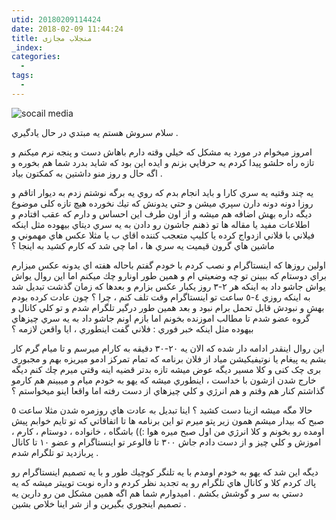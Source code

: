 ```yaml
---
utid: 20180209114424
date: 2018-02-09 11:44:24
title: منجلاب مجازی
_index:
categories:
  -
tags:
  -
---
```


![socail media](/fa/images/social.jpeg)



سلام سروش هستم يه مبتدي در حال يادگيري .


امروز ميخوام در مورد يه مشكل كه خيلي وقته دارم باهاش دست و پنجه نرم ميكنم و تازه راه حلشو پيدا كردم يه حرفايي بزنم و ايده اين بود كه شايد بدرد شما هم بخوره و اگه حال و روز منو داشتین به کمکتون بیاد .


يه چند وقتيه يه سري كارا و بايد انجام بدم كه روي يه برگه نوشتم زدم به ديوار اتاقم و روزا دونه دونه دارن سپري ميشن و حتي يدونش كه تيك نخورده هيچ تازه کلی موضوع دیگه داره بهش اضافه هم ميشه و از اون طرف اين احساس و دارم كه عقب افتادم و اطلاعات مفيد يا مقاله ها تو ذهنم جاشون رو دادن به يه سري ديتاي بيهوده مثل اينكه فيلاني با فلاني ازدواج كرده يا كليپ متعجب كننده اقاي ب يا مثلا عكس هاي مهموني و ماشين هاي گرون قيميت يه سري ها ، اما چي شد كه کارم کشید به اینجا ؟


اولين روزها كه اينستاگرام و نصب كردم با خودم گفتم  باحاله هفته اي يدونه عكس ميزارم براي دوستام كه ببينن تو چه وضعيتي ام و همين طور اونارو چك ميكنم اما اين روال يواش يواش جاشو داد به اينكه هر ٢-٣ روز یکبار عكس بزارم و بعدها كه زمان گذشت تبديل شد به اينكه روزي ٤-٥ ساعت تو اينستاگرام وقت تلف کنم ، چرا ؟ چون عادت كرده بودم بهش و نبودش قابل تحمل برام  نبود و بعد همين طور درگير تلگرام شدم و تو كلي كانال و گروه عضو شدم تا مطالب اموزنده بخونم اما بازم اونم
جاشو داد به يه سري چيزهاي بيهوده مثل اينكه خبر فوري :  فلاني گفت اينطوري ، ايا واقعن لازمه ؟


اين روال اينقدر ادامه دار شده كه الان يه ٢٠-٣٠ دقيقه به كارام ميرسم و تا ميام گرم كار بشم يه پيغام يا نوتيفيكيشن مياد از فلان برنامه که تمام تمرکز ادمو میریزه بهم و مجبوری بری چک کنی و کلا مسیر دیگه عوض میشه تازه بدتر قضيه اينه وقتي ميرم چك كنم ديگه خارج شدن ازشون با خداست ، اينطوري ميشه كه يهو به خودم ميام و ميبينم هم كارمو گذاشتم كنار هم وقتم و هم انرژي و كلي چيزهاي از دست رفته اما واقعا اينو ميخواستم ؟


حالا مگه ميشه ازينا دست كشيد ؟ اينا تبديل به عادت هاي روزمره شدن مثلا ساعت ٥ صبح كه بيدار ميشم همون زير پتو ميرم تو اين برنامه ها تا اتفاقاتي كه تو تايم خوابم پيش اومده رو بخونم و كلا انرژي من اول صبح ميره هوا :))
باشگاه ، خانواده ، دوستام ، كارم ، اموزش و كلي چيز و از دست دادم جاش ٣٠٠ تا فالوعر تو اينستاگرام  و عضو ١٠ تا كانال پربازديد تو تلگرام شدم .


ديگه اين شد كه يهو به خودم اومدم با يه تلنگر كوچيك طور و با يه تصميم اينستاگرام رو پاك كردم كلا و كانال هاي تلگرام رو يه تجديد نظر كردم و داره نوبت توييتر ميشه كه يه دستي به سر و گوشش بكشم .
اميدوارم شما هم اگه همين مشكل من رو دارين يه تصميم اينجوري بگيرين و از شر اينا خلاص بشين .


